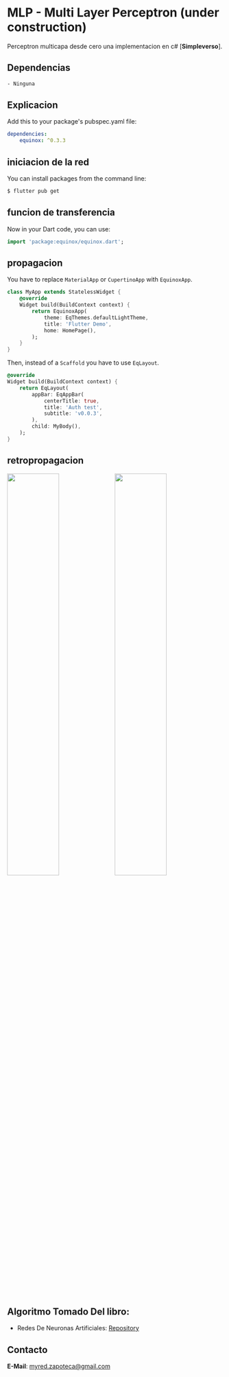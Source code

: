 # MLP - Multi Layer Perceptron (under construction)
Perceptron multicapa desde cero una implementacion en c# [**Simpleverso**].

## Dependencias

```txt
- Ninguna
```

## Explicacion

Add this to your package's pubspec.yaml file:

```yaml
dependencies:
	equinox: ^0.3.3
```

## iniciacion de la red

You can install packages from the command line:

```bash
$ flutter pub get
```

## funcion de transferencia

Now in your Dart code, you can use:

```dart
import 'package:equinox/equinox.dart';
```

## propagacion

You have to replace `MaterialApp` or `CupertinoApp` with `EquinoxApp`.

```dart
class MyApp extends StatelessWidget {
	@override
	Widget build(BuildContext context) {
		return EquinoxApp(
			theme: EqThemes.defaultLightTheme,
			title: 'Flutter Demo',
			home: HomePage(),
		);
	}
}
```

Then, instead of a `Scaffold` you have to use `EqLayout`.

```dart
@override
Widget build(BuildContext context) {
	return EqLayout(
		appBar: EqAppBar(
			centerTitle: true,
			title: 'Auth test',
			subtitle: 'v0.0.3',
		),
		child: MyBody(),
	);
}
```

## retropropagacion

<p float="left">
	<img src="https://i.imgur.com/nF02pxn.jpg" width="49%" />
	<img src="https://i.imgur.com/OSEEYIj.jpg" width="49%" />
</p>

## Algoritmo Tomado Del libro:

- Redes De Neuronas Artificiales: [Repository](https://github.com/eva-design/eva)

## Contacto

**E-Mail**: myred.zapoteca@gmail.com
